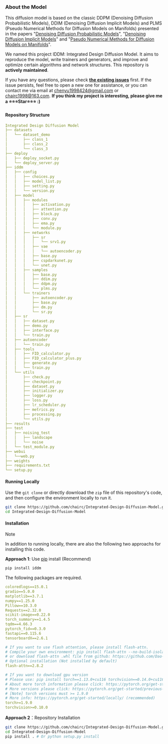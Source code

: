 ### About the Model

This diffusion model is based on the classic DDPM (Denoising Diffusion Probabilistic Models), DDIM (Denoising Diffusion Implicit Models) and PLMS (Pseudo Numerical Methods for Diffusion Models on Manifolds) presented in the papers "[Denoising Diffusion Probabilistic Models](https://arxiv.org/abs/2006.11239)", "[Denoising Diffusion Implicit Models](https://arxiv.org/abs/2010.02502)" and "[Pseudo Numerical Methods for Diffusion Models on Manifolds](https://openreview.net/forum?id=PlKWVd2yBkY)".

We named this project IDDM: Integrated Design Diffusion Model. It aims to reproduce the model, write trainers and generators, and improve and optimize certain algorithms and network structures. This repository is **actively maintained**.

If you have any questions, please check [**the existing issues**](https://github.com/chairc/Integrated-Design-Diffusion-Model/issues/9) first. If the issue persists, feel free to open a new one for assistance, or you can contact me via email at chenyu1998424@gmail.com or chairc1998@163.com. **If you think my project is interesting, please give me a ⭐⭐⭐Star⭐⭐⭐ :)**

#### Repository Structure

```yaml
Integrated Design Diffusion Model
├── datasets
│   └── dataset_demo
│       ├── class_1
│       ├── class_2
│       └── class_3
├── deploy
│   ├── deploy_socket.py
│   └── deploy_server.py
├── iddm
│   ├── config
│   │   ├── choices.py
│   │   ├── model_list.py
│   │   ├── setting.py
│   │   └── version.py
│   ├── model
│   │   ├── modules
│   │   │   ├── activation.py
│   │   │   ├── attention.py
│   │   │   ├── block.py
│   │   │   ├── conv.py
│   │   │   ├── ema.py
│   │   │   └── module.py
│   │   ├── networks
│   │   │   ├── sr
│   │   │   │   └── srv1.py
│   │   │   ├── vae
│   │   │   │   └── autoencoder.py
│   │   │   ├── base.py
│   │   │   ├── cspdarkunet.py
│   │   │   └── unet.py
│   │   ├── samples
│   │   │   ├── base.py
│   │   │   ├── ddim.py
│   │   │   ├── ddpm.py
│   │   │   └── plms.py
│   │   └── trainers
│   │       ├── autoencoder.py
│   │       ├── base.py
│   │       ├── dm.py
│   │       └── sr.py
│   ├── sr
│   │   ├── dataset.py
│   │   ├── demo.py
│   │   ├── interface.py
│   │   └── train.py
│   ├── autoencoder
│   │   └── train.py
│   ├── tools
│   │   ├── FID_calculator.py
│   │   ├── FID_calculator_plus.py
│   │   ├── generate.py
│   │   └── train.py
│   └── utils
│       ├── check.py
│       ├── checkpoint.py
│       ├── dataset.py
│       ├── initializer.py
│       ├── logger.py
│       ├── loss.py
│       ├── lr_scheduler.py
│       ├── metrics.py
│       ├── processing.py
│       └── utils.py
├── results
├── test
│   ├── noising_test
│   │   ├── landscape
│   │   └── noise
│   └── test_module.py
├── webui
│   └──web.py
├── weights
├── requirements.txt
└── setup.py
```

#### Running  Locally

Use the `git clone` or directly download the `zip` file of this repository's code, and then configure the environment locally to run it.

```bash
git clone https://github.com/chairc/Integrated-Design-Diffusion-Model.git
cd Integrated-Design-Diffusion-Model
```

#### Installation

> [!NOTE]
>
> In addition to running locally, there are also the following two approachs for installing this code.
>

**Approach 1**: Use [pip](https://pypi.org/project/iddm/) install (Recommend)

```bash
pip install iddm
```

The following  packages are required.

```yaml
coloredlogs==15.0.1
gradio==5.0.0
matplotlib==3.7.1
numpy==1.25.0
Pillow==10.3.0
Requests==2.32.0
scikit-image==0.22.0
torch_summary==1.4.5
tqdm==4.66.3
pytorch_fid==0.3.0
fastapi==0.115.6
tensorboardX==2.6.1

# If you want to use flash attention, please install flash-attn.
# Compile your own environment: pip install flash-attn --no-build-isolation
# or download flash-attn .whl file from github: https://github.com/Dao-AILab/flash-attention/releases/tag/v2.8.2
# Optional installation (Not installed by default)
flash-attn==2.8.2

# If you want to download gpu version
# Please use: pip install torch==1.13.0+cu116 torchvision==0.14.0+cu116 -f https://download.pytorch.org/whl/torch_stable.html
# About more torch information please click: https://pytorch.org/get-started/previous-versions/#linux-and-windows-25
# More versions please click: https://pytorch.org/get-started/previous-versions
# [Note] torch versions must >= 1.9.0
# More info: https://pytorch.org/get-started/locally/ (recommended)
torch>=1.9.0
torchvision>=0.10.0
```

**Approach 2**：Repository Installation

```bash
git clone https://github.com/chairc/Integrated-Design-Diffusion-Model.git
cd Integrated-Design-Diffusion-Model
pip install . # Or python setup.py install
```

